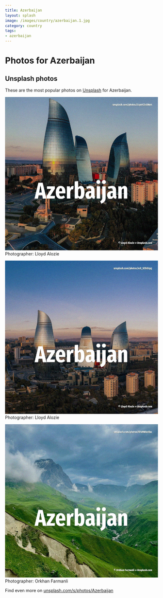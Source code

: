 ```yaml
---
title: Azerbaijan
layout: splash
image: /images/country/azerbaijan.1.jpg
category: country
tags:
- azerbaijan
---
```

# Photos for Azerbaijan
 
## Unsplash photos
These are the most popular photos on [Unsplash](https://unsplash.com) for Azerbaijan.
 
![Azerbaijan](/images/country/azerbaijan.1.jpg)
Photographer:  Lloyd Alozie
 
![Azerbaijan](/images/country/azerbaijan.2.jpg)
Photographer:  Lloyd Alozie
 
![Azerbaijan](/images/country/azerbaijan.3.jpg)
Photographer:  Orkhan Farmanli
 
Find even more on [unsplash.com/s/photos/Azerbaijan](https://unsplash.com/s/photos/Azerbaijan)
 
